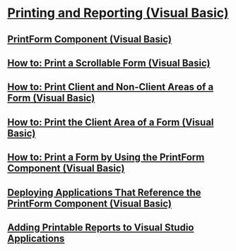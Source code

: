 # [Printing and Reporting (Visual Basic)](printing-and-reporting.md)
## [PrintForm Component (Visual Basic)](printform-component.md)
## [How to: Print a Scrollable Form (Visual Basic)](how-to-print-a-scrollable-form.md)
## [How to: Print Client and Non-Client Areas of a Form (Visual Basic)](how-to-print-client-and-non-client-areas-of-a-form.md)
## [How to: Print the Client Area of a Form (Visual Basic)](how-to-print-the-client-area-of-a-form.md)
## [How to: Print a Form by Using the PrintForm Component (Visual Basic)](how-to-print-a-form-by-using-the-printform-component.md)
## [Deploying Applications That Reference the PrintForm Component (Visual Basic)](deploying-applications-that-reference-the-printform-component.md)
## [Adding Printable Reports to Visual Studio Applications](adding-printable-reports-to-visual-studio-applications.md)
